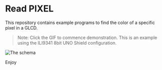# Read PIXEL

This repository contains example programs to find the color of a specific pixel in a GLCD.

> Note: Click the GIF to commence demonstration.  This is an example using the ILI9341 8bit UNO Shield configuration. 


![The schema](GLCD_Read_Demonstation_mega328p_for_ILI9341_UNO_Shield@16.gif)



Enjoy